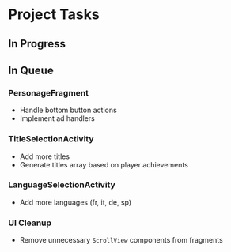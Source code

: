 # Project Tasks

## In Progress

## In Queue

### PersonageFragment
- Handle bottom button actions
- Implement ad handlers

### TitleSelectionActivity
- Add more titles
- Generate titles array based on player achievements

### LanguageSelectionActivity
- Add more languages (fr, it, de, sp)

### UI Cleanup
- Remove unnecessary `ScrollView` components from fragments
